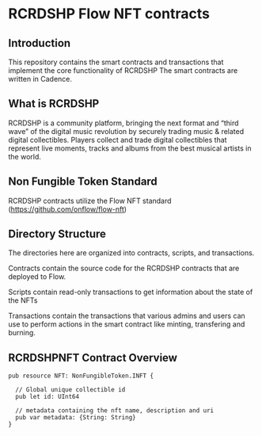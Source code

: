 # RCRDSHP Flow NFT contracts

## Introduction

This repository contains the smart contracts and transactions that implement the core functionality of RCRDSHP The smart contracts are written in Cadence.

## What is RCRDSHP

RCRDSHP is a community platform, bringing the next format and “third wave” of the digital music revolution by securely trading music & related digital collectibles. Players collect and trade digital collectibles that represent live moments, tracks and albums from the best musical artists in the world. 

## Non Fungible Token Standard

RCRDSHP contracts utilize the Flow NFT standard (https://github.com/onflow/flow-nft)

## Directory Structure
The directories here are organized into contracts, scripts, and transactions.

Contracts contain the source code for the RCRDSHP contracts that are deployed to Flow.

Scripts contain read-only transactions to get information about the state of the NFTs

Transactions contain the transactions that various admins and users can use to perform actions in the smart contract like minting, transfering and burning.

## RCRDSHPNFT Contract Overview

``` 
pub resource NFT: NonFungibleToken.INFT {

  // Global unique collectible id
  pub let id: UInt64

  // metadata containing the nft name, description and uri
  pub var metadata: {String: String}
}
```










